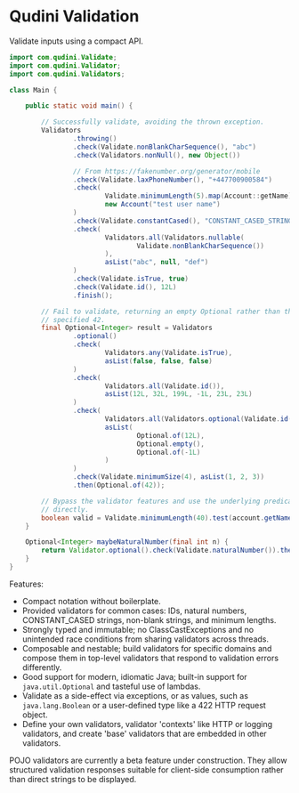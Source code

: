 # Qudini Validation

Validate inputs using a compact API.

```java
import com.qudini.Validate;
import com.qudini.Validator;
import com.qudini.Validators;

class Main {

    public static void main() {

        // Successfully validate, avoiding the thrown exception.
        Validators
                .throwing()
                .check(Validate.nonBlankCharSequence(), "abc")
                .check(Validators.nonNull(), new Object())

                // From https://fakenumber.org/generator/mobile
                .check(Validate.laxPhoneNumber(), "+447700900584")
                .check(
                        Validate.minimumLength(5).map(Account::getName),
                        new Account("test user name")
                )
                .check(Validate.constantCased(), "CONSTANT_CASED_STRING")
                .check(
                        Validators.all(Validators.nullable(
                                Validate.nonBlankCharSequence())
                        ),
                        asList("abc", null, "def")
                )
                .check(Validate.isTrue, true)
                .check(Validate.id(), 12L)
                .finish();

        // Fail to validate, returning an empty Optional rather than the
        // specified 42.
        final Optional<Integer> result = Validators
                .optional()
                .check(
                        Validators.any(Validate.isTrue),
                        asList(false, false, false)
                )
                .check(
                        Validators.all(Validate.id()),
                        asList(12L, 32L, 199L, -1L, 23L, 23L)
                )
                .check(
                        Validators.all(Validators.optional(Validate.id())),
                        asList(
                                Optional.of(12L),
                                Optional.empty(),
                                Optional.of(-1L)
                        )
                )
                .check(Validate.minimumSize(4), asList(1, 2, 3))
                .then(Optional.of(42));

        // Bypass the validator features and use the underlying predicates
        // directly.
        boolean valid = Validate.minimumLength(40).test(account.getName());
    }

    Optional<Integer> maybeNaturalNumber(final int n) {
        return Validator.optional().check(Validate.naturalNumber()).then(n);
    }
}
```

Features:

* Compact notation without boilerplate.
* Provided validators for common cases: IDs, natural numbers, CONSTANT_CASED
  strings, non-blank strings, and minimum lengths.
* Strongly typed and immutable; no ClassCastExceptions and no unintended race
  conditions from sharing validators across threads.
* Composable and nestable; build validators for specific domains and compose
  them in top-level validators that respond to validation errors differently.
* Good support for modern, idiomatic Java; built-in support for
  `java.util.Optional` and tasteful use of lambdas.
* Validate as a side-effect via exceptions, or as values, such as
  `java.lang.Boolean` or a user-defined type like a 422 HTTP request object.
* Define your own validators, validator 'contexts' like HTTP or logging
  validators, and create 'base' validators that are embedded in other
  validators.

POJO validators are currently a beta feature under construction. They allow
structured validation responses suitable for client-side consumption rather than
direct strings to be displayed.
